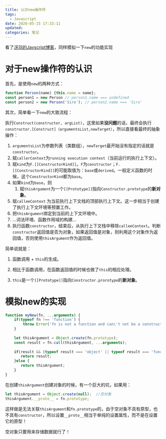 ```yaml
---
title: 认识new操作符
tags:
  - Javascript
date: 2020-05-15 17:33:11
updated:
categories: 笔记
---
```




看了[冴羽的Javscript博客](https://github.com/mqyqingfeng/Blog)，同样模拟一下`new`的功能实现

# 对于new操作符的认识

首先，是使用`new`的两种方式：

```js
function Person(name) {this.name = name};
const person1 = new Person // person1.name === undefined 
const person2 = new Person('Siro'); // person2.name === 'Siro'
```

其次，简单看一下`new`的大致流程：

执行`Construct(constructor, argList)`，这里如果**没问题**的话，最终会执行`constructor.[Construct]（argumentsList,newTarget）`，所以直接看最终的抽象操作：

1. `argumentsList`为参数列表（类数组），`newTarget`最开始没有指定的话就是`constructor`。
2. 赋`callerContext`为`running execution context`（当前运行的执行上下文）。
3. 赋`kind`为`F.[[ConstructorKind]]`。`F`为`constructor`；`F.[[ConstructorKind]]`的可能取值为：`base`或`derived`。一般定义函数的时候，这个`ConstructorKind`都为`base`。
4. 如果`kind`为`base`，则
   1. 赋`thisArgument`为一个`[[Prototype]]`指向`Constructor.prototype`的**新对象**。
5. 赋`calleeContext` 为当前执行上下文栈的顶部执行上下文。这一步相当于创建了执行上下文环境等预置工作。
6. 把`thisArgument`绑定到当前的上下文环境中。
7. ...词法环境、函数作用域的构建...
8. 执行函数`constructor`，结束后，从执行上下文栈中移除`calleeContext`。判断`constructor`返回值是否为对象，如果返回值是对象，则利用这个对象作为返回值，否则使用`thisArgument`作为返回值。

简单说就是：

1. 函数调用 + `this`的生成。

2. 相比于函数调用，在函数返回值的时候也做了`this`的相应处理。
3. `this`是一个`[[Prototype]]`指向`Constructor.prorotype`的**新对象**。

# 模拟new的实现

```js
function myNew(fn, ...arguments) {
    if(typeof fn !== 'function') {
        throw Error('fn is not a function and can\'t not be a constructor.');
	}
    
    let thisArgument = Object.create(fn.prototype); 
    const result = fn.call(thisArgument, ...arguments);
    
    if(result && (typeof result === 'object' || typeof result === 'function')) {
       return result;
    }else {
       return thisArgument;
	}
}
```

在创建`thisArgument`创建对象的时候，有一个巨大的坑，如果用：

```js
let thisArgument = Object.create(null);  //空对象
thisArgument.__proto__ = fn.prototype;
```

这样做是无法关联`thisArgument`和`fn.prototype`的，由于空对象不具有原型，也不具有`constructor`，所以设置`__proto__`相当于单纯的设置属性，而不是在设置它的原型！

空对象只要用来存储数据就行了！

